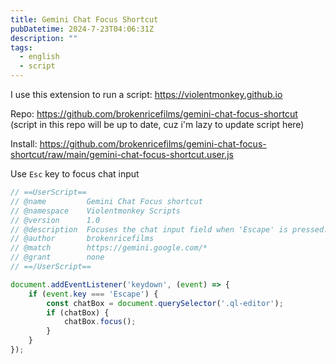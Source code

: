 ```yaml
---
title: Gemini Chat Focus Shortcut
pubDatetime: 2024-7-23T04:06:31Z
description: ""
tags:
  - english
  - script
---
```


I use this extension to run a script: https://violentmonkey.github.io 

Repo: https://github.com/brokenricefilms/gemini-chat-focus-shortcut (script in this repo will be up to date, cuz i'm lazy to update script here)

Install: https://github.com/brokenricefilms/gemini-chat-focus-shortcut/raw/main/gemini-chat-focus-shortcut.user.js

Use `Esc` key to focus chat input

```js
// ==UserScript==
// @name         Gemini Chat Focus shortcut
// @namespace    Violentmonkey Scripts
// @version      1.0
// @description  Focuses the chat input field when 'Escape' is pressed.
// @author       brokenricefilms
// @match        https://gemini.google.com/*
// @grant        none
// ==/UserScript==

document.addEventListener('keydown', (event) => {
    if (event.key === 'Escape') {
        const chatBox = document.querySelector('.ql-editor');
        if (chatBox) {
            chatBox.focus();
        }
    }
});
```

